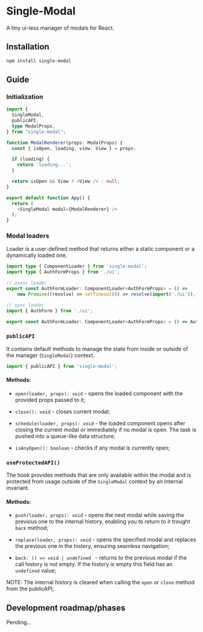 # Single-Modal

A tiny ui-less manager of modals for React.

## Installation

```sh
npm install single-modal
```

## Guide

### Initialization

```ts
import {
  SingleModal,
  publicAPI,
  type ModalProps,
} from "single-modal";

function ModalRenderer(props: ModalProps) {
  const { isOpen, loading, view: View } = props;

  if (loading) {
    return 'loading...';
  }

  return isOpen && View ? <View /> : null;
}

export default function App() {
  return (
    <SingleModal modal={ModalRenderer} />
  );
}

```

### Modal loaders

Loader is a user-defined method that returns either a static component or a dynamically loaded one.

```ts
import type { ComponentLoader } from 'single-modal';
import type { AuthFormProps } from './ui';

// async loader
export const AuthFormLoader: ComponentLoader<AuthFormProps> = () =>
	new Promise((resolve) => setTimeout(() => resolve(import('./ui')), 500));

// sync loader
import { AuthForm } from './ui';

export const AuthFormLoader: ComponentLoader<AuthFormProps> = () => AuthForm;
```

### `publicAPI`

It contains default methods to manage the state from inside or outside of the manager (`SingleModal`) context.

```ts
import { publicAPI } from 'single-modal';
```

#### Methods:

- `open(loader, props): void` - opens the loaded component with the provided props passed to it;

- `close(): void` - closes current modal;

- `schedule(loader, props): void` - the loaded component opens after closing the current modal or immediately if no modal is open. The task is pushed into a queue-like data structure;

- `isAnyOpen(): boolean` - checks if any modal is currently open;

### `useProtectedAPI()`

The hook provides methods that are only available within the modal and is protected from usage outside of the `SingleModal` context by an internal invariant.

#### Methods:

- `push(loader, props): void` - opens the next modal while saving the previous one to the internal history, enabling you to return to it trought `back` method;

- `replace(loader, props): void` - opens the specified modal and replaces the previous one in the history, ensuring seamless navigation;

- `back: () => void | undefined ` - returns to the previous modal if the call history is not empty. If the history is empty this field has an `undefined` value;

NOTE: The internal history is cleared when calling the `open` or `close` method from the publicAPI;

## Development roadmap/phases

Pending...
